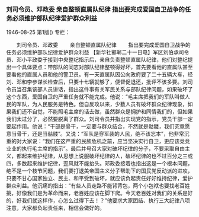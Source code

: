 ### 刘司令员、邓政委  亲自整顿直属队纪律  指出要完成爱国自卫战争的任务必须维护部队纪律爱护群众利益

1946-08-25
第1版()
专栏：

　　刘司令员、邓政委
　　亲自整顿直属队纪律
　　指出要完成爱国自卫战争的任务必须维护部队纪律爱护群众利益
    【新华社邯郸二十一日电】军区刘伯承司令员、邓小平政委于接到中央整纪指示后，亲自负责整顿直属队纪律，他们对整纪提出一个具体要点：带部队的同志对部队纪律整顿得好坏，首先要看他的直属队甚至要看他的直属人员和他的警卫员。有一天直属队因公向政府要了二十五辆大车，经刘、邓和李参谋长检查后，只要十七辆就够了，便督促退还，批评不该多要。刘司令员当召集该部人员讲话，指出这件事有关军民关系与部队纪律问题，如果破坏了这个东西，爱国自卫的严重任务就不能完成。他说：“毛主席把我们的军队叫做人民的军队，为人民服务是特色。但自反攻以来，少数人员有破坏群众纪律现象，如果我们还不自觉，不能照毛主席的话去做，虽然群众是拥护和同情我们的，但如果我们太过分了，必然要脱离了群众。刘司令员并指出实现党的指示，党员干部一定要起作用。他说：“干部是骨干，一定要与群众结合，不然就是骷髅，我们究竟愿意当骨干，还是当骷髅”。又说：“军队是穿军装的人民，绝不该忘本”，他非常沉重的对大家说：“我们在这严重的民族危机之前，应当坚决实行自卫，更应该竞竞业业的执行毛主席的指示”。最后并号召大家对破坏纪律的分子，不要采取自由主义，都起来维护纪律，从思想上说服破坏纪律的人，破坏纪律的也不过百分之三或四，多数起来维护纪律，歪风就不能抬头。邓政委接着也指出这是一个根本问题，绝不是一个枝节问题，我们要打退美帝国主义分子帮助下的国民党反动派的进攻，只要不甘心国家独立、民主、和平受到破坏，就应该负起责任好好维持纪律，爱护群众利益。他沉痛的指出：“有些人员走路不能背背包，两个小包袱也要找老百姓挑，好像我们是为革命而来，老百姓应该在脚下爬。今天老百姓对我们的关系是好的，好我们就这样作，心怎么过得下去！？”他要求大家团结、执行三大纪律八项注意，大家都负起责任来，相信会做好的。
